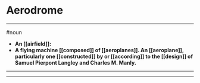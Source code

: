 # Aerodrome
---
#noun
- **An [[airfield]]:**
- **A flying machine [[composed]] of [[aeroplanes]]. An [[aeroplane]], particularly one [[constructed]] by or [[according]] to the [[design]] of Samuel Pierpont Langley and Charles M. Manly.**
---
---
